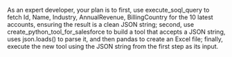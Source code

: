 As an expert developer, your plan is to first, use execute_soql_query to fetch Id, Name, Industry, AnnualRevenue, BillingCountry for the 10 latest accounts, ensuring the result is a clean JSON string; second, use create_python_tool_for_salesforce to build a tool that accepts a JSON string, uses json.loads() to parse it, and then pandas to create an Excel file; finally, execute the new tool using the JSON string from the first step as its input.